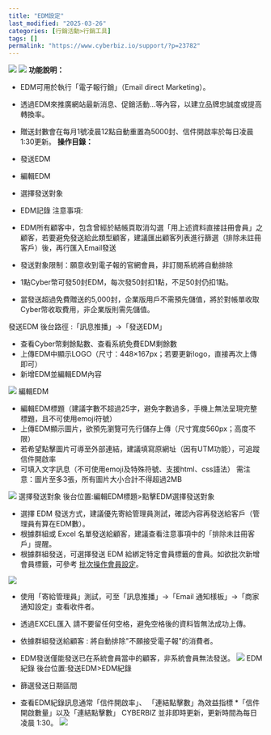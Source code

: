 ```yaml
---
title: "EDM設定"
last_modified: "2025-03-26"
categories: [行銷活動>行銷工具]
tags: []
permalink: "https://www.cyberbiz.io/support/?p=23782"
---
```


![](https://www.cyberbiz.io/support/wp-content/uploads/適用站別.png)
[![](https://www.cyberbiz.io/support/wp-content/uploads/台灣站.png)](https://www.cyberbiz.io/support/?page_id=2490)
**功能說明：**  

* EDM可用於執行「電子報行銷」（Email direct Marketing）。
* 透過EDM來推廣網站最新消息、促銷活動…等內容，以建立品牌忠誠度或提高轉換率。
* 贈送封數會在每月1號凌晨12點自動重置為5000封、信件開啟率於每日凌晨1:30更新。
**操作目錄：**

* 發送EDM
* 編輯EDM
* 選擇發送對象
* EDM記錄
注意事項:  

* EDM所有顧客中，包含曾經於結帳頁取消勾選「用上述資料直接註冊會員」之顧客，若要避免發送給此類型顧客，建議匯出顧客列表進行篩選（排除未註冊客戶）後，再行匯入Email發送
* 發送對象限制：願意收到電子報的官網會員，非訂閱系統將自動排除
* 1點Cyber幣可發50封EDM，每次發50封扣1點，不足50封仍扣1點。
* 當發送超過免費贈送的5,000封，企業版用戶不需預先儲值，將於對帳單收取Cyber幣收取費用，非企業版則需先儲值。

發送EDM 後台路徑 :「訊息推播」→「發送EDM」  


* 查看Cyber幣剩餘點數、查看系統免費EDM剩餘數
* 上傳EDM中顯示LOGO（尺寸：448×167px；若要更新logo，直接再次上傳即可）
* 新增EDM並編輯EDM內容

[![](https://www.cyberbiz.io/support/wp-content/uploads/2021/12/發送EDM1.png)](https://www.cyberbiz.io/support/wp-content/uploads/2021/12/發送EDM1.png) 編輯EDM

* 編輯EDM標題（建議字數不超過25字，避免字數過多，手機上無法呈現完整標題，且不可使用emoji符號）
* 上傳EDM顯示圖片，欲預先瀏覽可先行儲存上傳（尺寸寬度560px；高度不限）
* 若希望點擊圖片可導至外部連結，建議填寫原網址（因有UTM功能），可追蹤信件開啟率
* 可填入文字訊息（不可使用emoji及特殊符號、支援html、css語法）
需注意：圖片至多3張，所有圖片大小合計不得超過2MB  

[![](https://www.cyberbiz.io/support/wp-content/uploads/2021/12/發送EDM2.png)](https://www.cyberbiz.io/support/wp-content/uploads/2021/12/發送EDM2.png) 選擇發送對象 後台位置:編輯EDM標題>點擊EDM選擇發送對象  


* 選擇 EDM 發送方式，建議優先寄給管理員測試，確認內容再發送給客戶（管理員有算在EDM數）。
* 根據群組或 Excel 名單發送給顧客，建議查看注意事項中的「排除未註冊客戶」提醒。
* 根據群組發送，可選擇發送 EDM 給綁定特定會員標籤的會員。如欲批次新增會員標籤，可參考 [批次操作會員設定](https://www.cyberbiz.io/support/?p=2635#e)。

![](https://www.cyberbiz.io/support/wp-content/uploads/2021/12/fountain-pen.png)

* 使用「寄給管理員」測試，可至「訊息推播」→「Email 通知樣板」→「商家通知設定」查看收件者。
* 透過EXCEL匯入 請不要留任何空格，避免空格後的資料皆無法成功上傳。
* 依據群組發送給顧客 : 將自動排除"不願接受電子報"的消費者。
* EDM發送僅能發送已在系統會員當中的顧客，非系統會員無法發送。
[![](https://www.cyberbiz.io/support/wp-content/uploads/2021/12/發送EDM3.png)](https://www.cyberbiz.io/support/wp-content/uploads/2021/12/發送EDM3.png) EDM紀錄 後台位置:發送EDM>EDM紀錄  


* 篩選發送日期區間
* 查看EDM紀錄訊息通常「信件開啟率」、 「連結點擊數」為效益指標
*「信件開啟數量」以及「連結點擊數」 CYBERBIZ 並非即時更新，更新時間為每日凌晨 1:30。 [![](https://www.cyberbiz.io/support/wp-content/uploads/2021/12/發送EDM4.png)](https://www.cyberbiz.io/support/wp-content/uploads/2021/12/發送EDM4.png)

